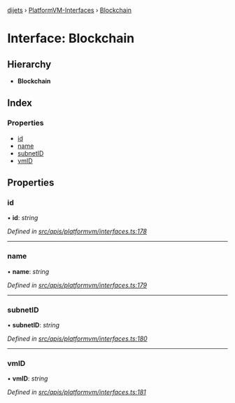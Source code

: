[dijets](../README.md) › [PlatformVM-Interfaces](../modules/platformvm_interfaces.md) › [Blockchain](platformvm_interfaces.blockchain.md)

# Interface: Blockchain

## Hierarchy

* **Blockchain**

## Index

### Properties

* [id](platformvm_interfaces.blockchain.md#id)
* [name](platformvm_interfaces.blockchain.md#name)
* [subnetID](platformvm_interfaces.blockchain.md#subnetid)
* [vmID](platformvm_interfaces.blockchain.md#vmid)

## Properties

###  id

• **id**: *string*

*Defined in [src/apis/platformvm/interfaces.ts:178](https://github.com/Dijets-Inc/dijetsjs/blob/ca67b81/src/apis/platformvm/interfaces.ts#L178)*

___

###  name

• **name**: *string*

*Defined in [src/apis/platformvm/interfaces.ts:179](https://github.com/Dijets-Inc/dijetsjs/blob/ca67b81/src/apis/platformvm/interfaces.ts#L179)*

___

###  subnetID

• **subnetID**: *string*

*Defined in [src/apis/platformvm/interfaces.ts:180](https://github.com/Dijets-Inc/dijetsjs/blob/ca67b81/src/apis/platformvm/interfaces.ts#L180)*

___

###  vmID

• **vmID**: *string*

*Defined in [src/apis/platformvm/interfaces.ts:181](https://github.com/Dijets-Inc/dijetsjs/blob/ca67b81/src/apis/platformvm/interfaces.ts#L181)*
